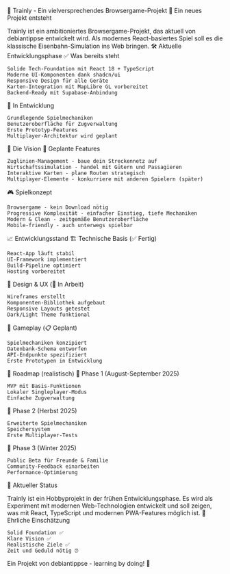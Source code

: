 🚂 Trainly - Ein vielversprechendes Browsergame-Projekt
🌱 Ein neues Projekt entsteht

Trainly ist ein ambitioniertes Browsergame-Projekt, das aktuell von debiantippse entwickelt wird. Als modernes React-basiertes Spiel soll es die klassische Eisenbahn-Simulation ins Web bringen.
🛠️ Aktuelle Entwicklungsphase
✅ Was bereits steht

    Solide Tech-Foundation mit React 18 + TypeScript
    Moderne UI-Komponenten dank shadcn/ui
    Responsive Design für alle Geräte
    Karten-Integration mit MapLibre GL vorbereitet
    Backend-Ready mit Supabase-Anbindung

🚧 In Entwicklung

    Grundlegende Spielmechaniken
    Benutzeroberfläche für Zugverwaltung
    Erste Prototyp-Features
    Multiplayer-Architektur wird geplant

🎯 Die Vision
🚄 Geplante Features

    Zuglinien-Management - baue dein Streckennetz auf
    Wirtschaftssimulation - handel mit Gütern und Passagieren
    Interaktive Karten - plane Routen strategisch
    Multiplayer-Elemente - konkurriere mit anderen Spielern (später)

🎮 Spielkonzept

    Browsergame - kein Download nötig
    Progressive Komplexität - einfacher Einstieg, tiefe Mechaniken
    Modern & Clean - zeitgemäße Benutzeroberfläche
    Mobile-friendly - auch unterwegs spielbar

📈 Entwicklungsstand
🏗️ Technische Basis (✅ Fertig)

    React-App läuft stabil
    UI-Framework implementiert
    Build-Pipeline optimiert
    Hosting vorbereitet

🎨 Design & UX (🚧 In Arbeit)

    Wireframes erstellt
    Komponenten-Bibliothek aufgebaut
    Responsive Layouts getestet
    Dark/Light Theme funktional

🎲 Gameplay (📋 Geplant)

    Spielmechaniken konzipiert
    Datenbank-Schema entworfen
    API-Endpunkte spezifiziert
    Erste Prototypen in Entwicklung

🔮 Roadmap (realistisch)
🎯 Phase 1 (August-September 2025)

    MVP mit Basis-Funktionen
    Lokaler Singleplayer-Modus
    Einfache Zugverwaltung

🎯 Phase 2 (Herbst 2025)

    Erweiterte Spielmechaniken
    Speichersystem
    Erste Multiplayer-Tests

🎯 Phase 3 (Winter 2025)

    Public Beta für Freunde & Familie
    Community-Feedback einarbeiten
    Performance-Optimierung

🤝 Aktueller Status

Trainly ist ein Hobbyprojekt in der frühen Entwicklungsphase. Es wird als Experiment mit modernen Web-Technologien entwickelt und soll zeigen, was mit React, TypeScript und modernen PWA-Features möglich ist.
💭 Ehrliche Einschätzung

    Solid Foundation ✅
    Klare Vision ✅
    Realistische Ziele ✅
    Zeit und Geduld nötig ⏰

Ein Projekt von debiantippse - learning by doing! 🚂
